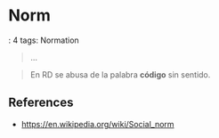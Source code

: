 # Norm

: 4
tags: Normation

> …
> 

> En RD se abusa de la palabra **código** sin sentido.
> 

## References

- https://en.wikipedia.org/wiki/Social_norm